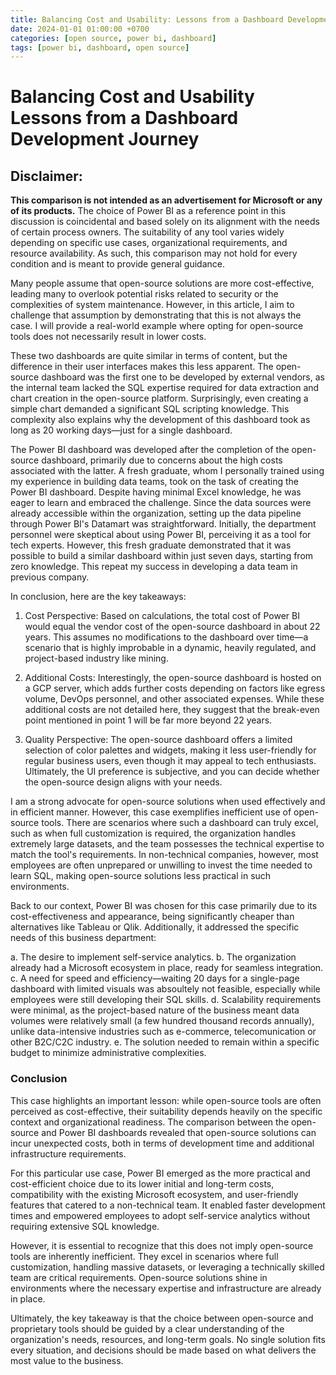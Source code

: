 ```yaml
---
title: Balancing Cost and Usability: Lessons from a Dashboard Development Journey
date: 2024-01-01 01:00:00 +0700
categories: [open source, power bi, dashboard]
tags: [power bi, dashboard, open source]
---
```

 
# Balancing Cost and Usability Lessons from a Dashboard Development Journey

## **Disclaimer**:
**This comparison is not intended as an advertisement for Microsoft or any of its products.** The choice of Power BI as a reference point in this discussion is coincidental and based solely on its alignment with the needs of certain process owners. The suitability of any tool varies widely depending on specific use cases, organizational requirements, and resource availability. As such, this comparison may not hold for every condition and is meant to provide general guidance.  



Many people assume that open-source solutions are more cost-effective, leading many to overlook potential risks related to security or the complexities of system maintenance. However, in this article, I aim to challenge that assumption by demonstrating that this is not always the case. I will provide a real-world example where opting for open-source tools does not necessarily result in lower costs.

These two dashboards are quite similar in terms of content, but the difference in their user interfaces makes this less apparent. The open-source dashboard was the first one to be developed by external vendors, as the internal team lacked the SQL expertise required for data extraction and chart creation in the open-source platform. Surprisingly, even creating a simple chart demanded a significant SQL scripting knowledge. This complexity also explains why the development of this dashboard took as long as 20 working days—just for a single dashboard.

The Power BI dashboard was developed after the completion of the open-source dashboard, primarily due to concerns about the high costs associated with the latter. A fresh graduate, whom I personally trained using my experience in building data teams, took on the task of creating the Power BI dashboard. Despite having minimal Excel knowledge, he was eager to learn and embraced the challenge. Since the data sources were already accessible within the organization, setting up the data pipeline through Power BI's Datamart was straightforward. Initially, the department personnel were skeptical about using Power BI, perceiving it as a tool for tech experts. However, this fresh graduate demonstrated that it was possible to build a similar dashboard within just seven days, starting from zero knowledge. This repeat my success in developing a data team in previous company.  

In conclusion, here are the key takeaways:

1. Cost Perspective: Based on calculations, the total cost of Power BI would equal the vendor cost of the open-source dashboard in about 22 years. This assumes no modifications to the dashboard over time—a scenario that is highly improbable in a dynamic, heavily regulated, and project-based industry like mining.

2. Additional Costs: Interestingly, the open-source dashboard is hosted on a GCP server, which adds further costs depending on factors like egress volume, DevOps personnel, and other associated expenses. While these additional costs are not detailed here, they suggest that the break-even point mentioned in point 1 will be far more beyond 22 years.

3. Quality Perspective: The open-source dashboard offers a limited selection of color palettes and widgets, making it less user-friendly for regular business users, even though it may appeal to tech enthusiasts. Ultimately, the UI preference is subjective, and you can decide whether the open-source design aligns with your needs.
	

I am a strong advocate for open-source solutions when used effectively and in efficient manner. However, this case exemplifies inefficient use of open-source tools. There are scenarios where such a dashboard can truly excel, such as when full customization is required, the organization handles extremely large datasets, and the team possesses the technical expertise to match the tool's requirements. In non-technical companies, however, most employees are often unprepared or unwilling to invest the time needed to learn SQL, making open-source solutions less practical in such environments.

Back to our context, Power BI was chosen for this case primarily due to its cost-effectiveness and appearance, being significantly cheaper than alternatives like Tableau or Qlik. Additionally, it addressed the specific needs of this business department:

a. The desire to implement self-service analytics.
b. The organization already had a Microsoft ecosystem in place, ready for seamless integration.
c. A need for speed and efficiency—waiting 20 days for a single-page dashboard with limited visuals was absoultely not feasible, especially while employees were still developing their SQL skills.
d. Scalability requirements were minimal, as the project-based nature of the business meant data volumes were relatively small (a few hundred thousand records annually), unlike data-intensive industries such as e-commerce, telecomunication or other B2C/C2C industry.
e. The solution needed to remain within a specific budget to minimize administrative complexities.

### Conclusion 

This case highlights an important lesson: while open-source tools are often perceived as cost-effective, their suitability depends heavily on the specific context and organizational readiness. The comparison between the open-source and Power BI dashboards revealed that open-source solutions can incur unexpected costs, both in terms of development time and additional infrastructure requirements.

For this particular use case, Power BI emerged as the more practical and cost-efficient choice due to its lower initial and long-term costs, compatibility with the existing Microsoft ecosystem, and user-friendly features that catered to a non-technical team. It enabled faster development times and empowered employees to adopt self-service analytics without requiring extensive SQL knowledge.

However, it is essential to recognize that this does not imply open-source tools are inherently inefficient. They excel in scenarios where full customization, handling massive datasets, or leveraging a technically skilled team are critical requirements. Open-source solutions shine in environments where the necessary expertise and infrastructure are already in place.

Ultimately, the key takeaway is that the choice between open-source and proprietary tools should be guided by a clear understanding of the organization's needs, resources, and long-term goals. No single solution fits every situation, and decisions should be made based on what delivers the most value to the business.
